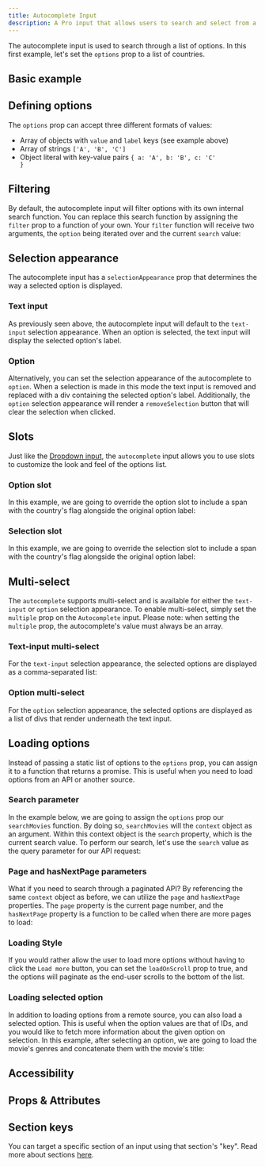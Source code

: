 ```yaml
---
title: Autocomplete Input
description: A Pro input that allows users to search and select from a customizable options list. Supports single and multi-value selections.
---
```


<InputPageHero title="Autocomplete"></InputPageHero>

<ProInstallSnippet></ProInstallSnippet>

The autocomplete input is used to search through a list of options. In this first example, let's set the `options` prop to a list of countries.


## Basic example

<example
name="Autocomplete"
:min-height="550"
file="/_content/examples/autocomplete-pro/autocomplete-base.vue"></example>

## Defining options
The `options` prop can accept three different formats of values:

- Array of objects with `value` and `label` keys (see example above)
- Array of strings <code>['A', 'B', 'C']</code>
- Object literal with key-value pairs <code>{ a: 'A', b: 'B', c: 'C' }</code>

## Filtering

By default, the autocomplete input will filter options with its own internal search function. You can replace this search function by assigning the `filter` prop to a function of your own. Your `filter` function will receive two arguments, the `option` being iterated over and the current `search` value:

<example
name="Autocomplete"
:min-height="550"
file="/_content/examples/autocomplete-pro/autocomplete-filter.vue"></example>

## Selection appearance

The autocomplete input has a `selectionAppearance` prop that determines the way a selected option is displayed.

### Text input

As previously seen above, the autocomplete input will default to the `text-input` selection appearance. When an option is selected, the text input will display the selected option's label.

<example
name="Autocomplete"
:min-height="300"
file="/_content/examples/autocomplete-pro/autocomplete-text-input.vue"></example>

### Option

Alternatively, you can set the selection appearance of the autocomplete to `option`. When a selection is made in this mode the text input is removed and replaced with a div containing the selected option's label. Additionally, the `option` selection appearance will render a `removeSelection` button that will clear the selection when clicked.

<example
name="Autocomplete"
:min-height="300"
file="/_content/examples/autocomplete-pro/autocomplete-option.vue"></example>

## Slots

Just like the [Dropdown input](/inputs/dropdown), the `autocomplete` input allows you to use slots to customize the look and feel of the options list.

### Option slot

In this example, we are going to override the option slot to include a span with the country's flag alongside the original option label:

<example
name="Autocomplete"
:min-height="550"
file="/_content/examples/autocomplete-pro/autocomplete-option-slot.vue"></example>

### Selection slot

In this example, we are going to override the selection slot to include a span with the country's flag alongside the original option label:

<example
name="Autocomplete"
:min-height="550"
file="/_content/examples/autocomplete-pro/autocomplete-selection-slot.vue"></example>

## Multi-select

The `autocomplete` supports multi-select and is available for either the `text-input` or `option` selection appearance. To enable multi-select, simply set the `multiple` prop on the `Autocomplete` input. Please note: when setting the `multiple` prop, the autocomplete's value must always be an array.

### Text-input multi-select

For the `text-input` selection appearance, the selected options are displayed as a comma-separated list:

<example
name="Autocomplete"
:min-height="550"
file="/_content/examples/autocomplete-pro/autocomplete-selection-appearance-text-multiple.vue"></example>

### Option multi-select

For the `option` selection appearance, the selected options are displayed as a list of divs that render underneath the text input.

<example
name="Autocomplete"
:min-height="550"
file="/_content/examples/autocomplete-pro/autocomplete-selection-appearance-option-multiple.vue"></example>

## Loading options

Instead of passing a static list of options to the `options` prop, you can assign it to a function that returns a promise. This is useful when you need to load options from an API or another source.

### Search parameter

In the example below, we are going to assign the `options` prop our `searchMovies` function. By doing so, `searchMovies` will the `context` object as an argument. Within this context object is the `search` property, which is the current search value. To perform our search, let's use the `search` value as the query parameter for our API request:

<example
name="Autocomplete"
:min-height="550"
file="/_content/examples/autocomplete-pro/autocomplete-single-request.vue"></example>

### Page and hasNextPage parameters
What if you need to search through a paginated API? By referencing the same `context` object as before, we can utilize the `page` and `hasNextPage` properties. The `page` property is the current page number, and the `hasNextPage` property is a function to be called when there are more pages to load:

<example
name="Autocomplete"
:min-height="550"
file="/_content/examples/autocomplete-pro/autocomplete-pagination.vue"></example>

### Loading Style

If you would rather allow the user to load more options without having to click the `Load more` button, you can set the `loadOnScroll` prop to true, and the options will paginate as the end-user scrolls to the bottom of the list.

### Loading selected option

In addition to loading options from a remote source, you can also load a selected option. This is useful when the option values are that of IDs, and you would like to fetch more information about the given option on selection. In this example, after selecting an option, we are going to load the movie's genres and concatenate them with the movie's title:

<example
name="Autocomplete"
:min-height="550"
file="/_content/examples/autocomplete-pro/autocomplete-pagination-option-loader.vue"></example>

<!-- Example of loading option via API. -->

## Accessibility

## Props & Attributes

<!-- <reference-table input="autocomplete">
</reference-table> -->

## Section keys

You can target a specific section of an input using that section's "key". Read more about sections [here](/essentials/inputs#sections).

<div>
  <formkit-input-diagram />
</div>

<reference-table type="sectionKeys" primary="section-key" :without="[]">
</reference-table>
